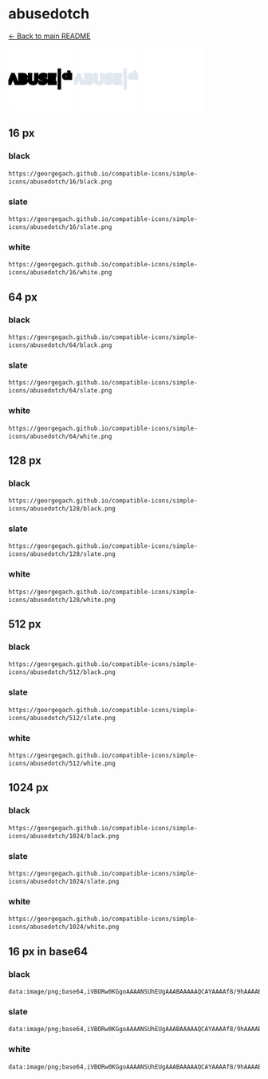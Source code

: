 # abusedotch

[← Back to main README](../../README.md)


<img src="./128/black.png" width="128" alt="abusedotch black icon" />
<img src="./128/slate.png" width="128" alt="abusedotch slate icon" />
<img src="./128/white.png" width="128" alt="abusedotch white icon" />

## 16 px

### black
```
https://georgegach.github.io/compatible-icons/simple-icons/abusedotch/16/black.png
```

### slate
```
https://georgegach.github.io/compatible-icons/simple-icons/abusedotch/16/slate.png
```

### white
```
https://georgegach.github.io/compatible-icons/simple-icons/abusedotch/16/white.png
```

## 64 px

### black
```
https://georgegach.github.io/compatible-icons/simple-icons/abusedotch/64/black.png
```

### slate
```
https://georgegach.github.io/compatible-icons/simple-icons/abusedotch/64/slate.png
```

### white
```
https://georgegach.github.io/compatible-icons/simple-icons/abusedotch/64/white.png
```

## 128 px

### black
```
https://georgegach.github.io/compatible-icons/simple-icons/abusedotch/128/black.png
```

### slate
```
https://georgegach.github.io/compatible-icons/simple-icons/abusedotch/128/slate.png
```

### white
```
https://georgegach.github.io/compatible-icons/simple-icons/abusedotch/128/white.png
```

## 512 px

### black
```
https://georgegach.github.io/compatible-icons/simple-icons/abusedotch/512/black.png
```

### slate
```
https://georgegach.github.io/compatible-icons/simple-icons/abusedotch/512/slate.png
```

### white
```
https://georgegach.github.io/compatible-icons/simple-icons/abusedotch/512/white.png
```

## 1024 px

### black
```
https://georgegach.github.io/compatible-icons/simple-icons/abusedotch/1024/black.png
```

### slate
```
https://georgegach.github.io/compatible-icons/simple-icons/abusedotch/1024/slate.png
```

### white
```
https://georgegach.github.io/compatible-icons/simple-icons/abusedotch/1024/white.png
```

## 16 px in base64

### black
```
data:image/png;base64,iVBORw0KGgoAAAANSUhEUgAAABAAAAAQCAYAAAAf8/9hAAAABmJLR0QA/wD/AP+gvaeTAAAArElEQVQ4je3QoWuCcRDG8Y/6Y5iGS5bFCfJGweDimsOytD9lNv8Xg8kgaJzJJrLVNZsyVgbCNnHwWo6lpdfqt9xxd889x3HmZCoFNH284xu1hA5a2KKLKe6wwCVu8YYmctxggwdksMQPxjGwwy9G+IzaOuIX5phhj7yEAz5QxVU0UriUUY/TUxi94CnyPGGAV9zjAkNco40JHvGMXizKwnRV4H9/T2wUFZ/5hyMPKScjcWYa+QAAAABJRU5ErkJggg==
```

### slate
```
data:image/png;base64,iVBORw0KGgoAAAANSUhEUgAAABAAAAAQCAYAAAAf8/9hAAAABmJLR0QA/wD/AP+gvaeTAAAA80lEQVQ4je3QMS9DYQBG4fN+301DhMYkERIDiXQwSAyMEoPGIgY/RTf/xSiRSBhtBokIq7EtqYtBNZK2evu9/oBFrX32sxwY+zf9NWjk7VoIOqPfeY6xPJXVXzubpGI9Wi8E7QbCRcLbw+TrIM9YbNk8RmkVcDLLybRUmt4vSBU18/YtZk1waXGA+MKeFOHUchVTBurAku0u6CbIXaMdoKRm/jEA3iVN2Mwa9QPODC2JAMwB2GSgnkn3BB+pCD2DM9Cxgh5IVIVLUTr5drEQFTeiwnmRhocQr0TaA2OohBQHi/Plu5GuN/J27entc2WkeOx3PyNCaVJjDTwCAAAAAElFTkSuQmCC
```

### white
```
data:image/png;base64,iVBORw0KGgoAAAANSUhEUgAAABAAAAAQCAYAAAAf8/9hAAAABmJLR0QA/wD/AP+gvaeTAAAAtklEQVQ4je3QL0udARTA4ecdl+GKMBBWjApyo2CY0eawLPlRtuZ3MZgMgkZNNhGtNpsGy0AY93IHP4NvXNrA5FPO4cD5w+Hd26t+VuvVp2plUn3FJh6xi1Ps4BLL2MYdNhDW8IDvmKquqll13Kvn6k91VP0aa/dj/F1dVGfVvGqoFnjCEj5jjsm45QO+jNdPMMMNfox5ExzgFt/wEYdYxRZOsI9z7I2DplgMw3D9X0/8p+Z3f/cCUsxtLbOKiEkAAAAASUVORK5CYII=
```

